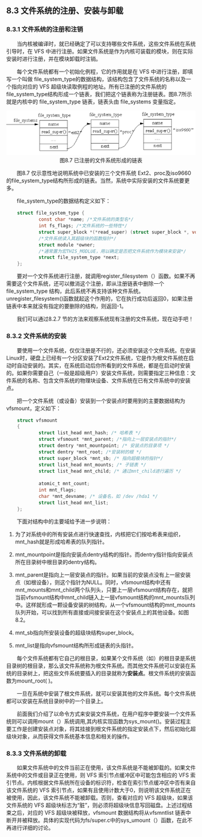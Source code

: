 ## 8.3 文件系统的注册、安装与卸载

### 8.3.1 文件系统的注册和注销

&emsp;&emsp;当内核被编译时，就已经确定了可以支持哪些文件系统，这些文件系统在系统引导时，在
VFS
中进行注册。如果文件系统是作为内核可装载的模块，则在实际安装时进行注册，并在模块卸载时注销。

&emsp;&emsp;每个文件系统都有一个初始化例程，它的作用就是在 VFS 中进行注册，即填写一个叫做
file\_system\_type的数据结构，该结构包含了文件系统的名称以及一个指向对应的 VFS
超级块读取例程的地址。所有已注册的文件系统的file\_system\_type结构形成一个链表，我们把这个链表称为注册链表。图8.7所示就是内核中的
file\_system\_type 链表，链表头由 file\_systems 变量指定。

<div align=center>
<img src="图8_7.png" />  
</div>

<div align=center>
图8.7 已注册的文件系统形成的链表
</div>

&emsp;&emsp;图8.7 仅示意性地说明系统中已安装的三个文件系统
Ext2、proc及iso9660的file\_system\_type结构所形成的链表。当然，系统中实际安装的文件系统要更多。

&emsp;&emsp;file\_system\_type的数据结构定义如下：
```c
    struct file_system_type {
            const char *name; /*文件系统的类型名*/
            int fs_flags; /*文件系统的一些特性*/
            struct super_block *(*read_super) (struct super_block *, void *, int);
            /*文件系统读入其超级块的函数指针*/
            struct module *owner;
            /*通常置为宏THIS_MODLUE，用以确定是否把文件系统作为模块来安装*/
            struct file_system_type *next;
    };
```
&emsp;&emsp;要对一个文件系统进行注册，就调用register\_filesystem（）函数。如果不再需要这个文件系统，还可以撤消这个注册，即从注册链表中删除一个file\_system\_type
结构，此后系统不再支持该种文件系统。unregister\_filesystem()函数就起这个作用的，它在执行成功后返回0，如果注册链表中本来就没有指定的要删除的结构，则返回-1。

&emsp;&emsp;我们可以通过8.2.7 节的方法来观察系统现有注册的文件系统，现在动手吧！

### 8.3.2 文件系统的安装

&emsp;&emsp;要使用一个文件系统，仅仅注册是不行的，还必须安装这个文件系统。在安装Linux时，硬盘上已经有一个分区安装了Ext2文件系统，它是作为根文件系统在启动时自动安装的。其实，在系统启动后你所看到的文件系统，都是在启动时安装的。如果你需要自己（一般是超级用户）安装文件系统，则需要指定三种信息：文件系统的名称、包含文件系统的物理块设备、文件系统在已有文件系统中的安装点。

&emsp;&emsp;把一个文件系统（或设备）安装到一个安装点时要用到的主要数据结构为vfsmount，定义如下：
```c
    struct vfsmount
    {
            struct list_head mnt_hash; /* 哈希表 */
            struct vfsmount *mnt_parent; /*指向上一层安装点的指针*/
            struct dentry *mnt_mountpoint; /* 安装点的目录项 */
            struct dentry *mnt_root; /*安装树的根 */
            struct super_block *mnt_sb; /* 指向超极块的指针*/
            struct list_head mnt_mounts; /* 子链表 */
            struct list_head mnt_child; /* 通过mnt_child进行遍历 */

            atomic_t mnt_count;
            int mnt_flags;
            char *mnt_devname; /* 设备名，如 /dev /hda1 */
            struct list_head mnt_list;
    };
```
&emsp;&emsp;下面对结构中的主要域给予进一步说明：

1.  为了对系统中的所有安装点进行快速查找，内核把它们按哈希表来组织，mnt\_hash就是形成哈希表的队列指针。

2.  mnt\_mountpoint是指向安装点dentry结构的指针。而dentry指针指向安装点所在目录树中根目录的dentry结构。

3.  mnt\_parent是指向上一层安装点的指针。如果当前的安装点没有上一层安装点（如根设备），则这个指针为NULL。同时，vfsmount结构中还有mnt\_mounts和mnt\_child两个队列头，只要上一层vfsmount结构存在，就把当前vfsmount结构中mnt\_child链入上一层vfsmount结构的mnt\_mounts队列中。这样就形成一颗设备安装的树结构，从一个vfsmount结构的mnt\_mounts队列开始，可以找到所有直接或间接安装在这个安装点上的其他设备。如图8.2。

4.  mnt\_sb指向所安装设备的超级块结构super\_block。

5.  mnt\_list是指向vfsmount结构所形成链表的头指针。

&emsp;&emsp;每个文件系统都有它自己的根目录，如果某个文件系统（如）的根目录是系统目录树的根目录，那么该文件系统称为根文件系统。而其他文件系统可以安装在系统的目录树上，把这些文件系统要插入的目录就称为**安装点**。根文件系统的安装函数为mount\_root(
)。

&emsp;&emsp;一旦在系统中安装了根文件系统，就可以安装其他的文件系统。每个文件系统都可以安装在系统目录树中的一个目录上。

&emsp;&emsp;前面我们介绍了以命令方式来安装文件系统，在用户程序中要安装一个文件系统则可以调用mount（）系统调用,其内核实现函数为sys\_mount()。安装过程主要工作是创建安装点对象，将其挂接到根文件系统的指定安装点下，然后初始化超级块对象，从而获得文件系统基本信息和相关的操作。

### 8.3.3 文件系统的卸载

&emsp;&emsp;如果文件系统中的文件当前正在使用，该文件系统是不能被卸载的。如果文件系统中的文件或目录正在使用，则
VFS 索引节点缓冲区中可能包含相应的 VFS
索引节点。内核根据文件系统所在设备的标识符，检查在索引节点缓冲区中否有来自该文件系统的
VFS
索引节点，如果有且使用计数大于0，则说明该文件系统正在被使用，因此，该文件系统不能被卸载。否则，查看对应的
VFS 超级块，如果该文件系统的 VFS
超级块标志为“脏”，则必须将超级块信息写回磁盘。上述过程结束之后，对应的 VFS
超级块被释放，vfsmount 数据结构将从vfsmntlist
链表中断开并被释放。具体的实现代码为fs/super.c中的sys\_umount（）函数，在此不再进行详细的讨论。
